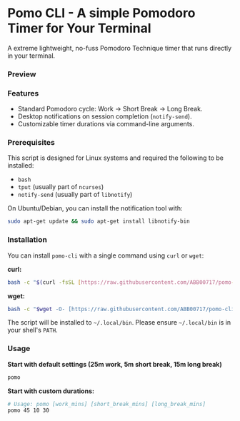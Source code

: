 # Pomo CLI - A simple Pomodoro Timer for Your Terminal

A extreme lightweight, no-fuss Pomodoro Technique timer that runs directly in your terminal.

### Preview

### Features
* Standard Pomodoro cycle: Work -> Short Break -> Long Break.
* Desktop notifications on session completion (`notify-send`).
* Customizable timer durations via command-line arguments.

### Prerequisites
This script is designed for Linux systems and required the following to be installed:

* `bash`
* `tput` (usually part of `ncurses`)
* `notify-send` (usually part of `libnotify`)

On Ubuntu/Debian, you can install the notification tool with:
```bash
sudo apt-get update && sudo apt-get install libnotify-bin
```

### Installation
You can install `pomo-cli` with a single command using `curl` or `wget`:

**curl:**
```bash
bash -c "$(curl -fsSL [https://raw.githubusercontent.com/ABB00717/pomo-cli/refs/heads/master/install.sh](https://raw.githubusercontent.com/ABB00717/pomo-cli/refs/heads/master/install.sh))"
```

**wget:**
```bash
bash -c "$wget -O- [https://raw.githubusercontent.com/ABB00717/pomo-cli/refs/heads/master/install.sh](https://raw.githubusercontent.com/ABB00717/pomo-cli/refs/heads/master/install.sh))"
```

The script will be installed to `~/.local/bin`. Please ensure `~/.local/bin` is in your shell's `PATH`.

### Usage
**Start with default settings (25m work, 5m short break, 15m long break)**
```bash
pomo
```

**Start with custom durations:**
```bash
# Usage: pomo [work_mins] [short_break_mins] [long_break_mins]
pomo 45 10 30
```
